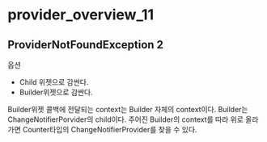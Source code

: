 # provider_overview_11

## ProviderNotFoundException 2

옵션

* Child 위젯으로 감싼다.
* Builder위젯으로 감싼다.

Builder위젯 콜백에 전달되는 context는 Builder 자체의 context이다. Builder는 ChangeNotifierPorvider의 child이다. 주어진 Builder의 context를 따라 위로 올라가면 Counter타입의 ChangeNotifierProvider를 찾을 수 있다.
